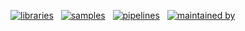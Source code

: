 
[![libraries](https://img.shields.io/badge/libraries-28-blue)](https://hub.flowpipe.io/?type=library) &nbsp;
[![samples](https://img.shields.io/badge/samples-35-blue)](https://hub.flowpipe.io/?type=sample) &nbsp;
[![pipelines](https://img.shields.io/badge/pipelines-515-blue)](https://hub-flowpipe-io-git-main-turbot.vercel.app/mods) &nbsp;
[![maintained by](https://img.shields.io/badge/maintained%20by-Turbot-blue)](https://turbot.com?utm_id=gspreadme&utm_source=github&utm_medium=repo&utm_campaign=github&utm_content=readme)
